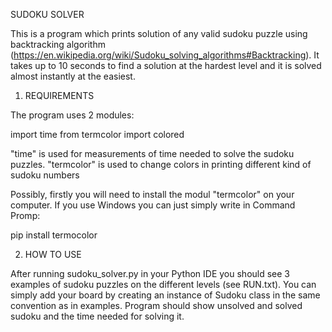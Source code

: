 SUDOKU SOLVER

This is a program which prints solution of any valid sudoku puzzle using backtracking algorithm (https://en.wikipedia.org/wiki/Sudoku_solving_algorithms#Backtracking).
It takes up to 10 seconds to find a solution at the hardest level and it is solved almost instantly at the easiest.


1. REQUIREMENTS

The program uses 2 modules:

import time
from termcolor import colored

"time" is used for measurements of time needed to solve the sudoku puzzles.
"termcolor" is used to change colors in printing different kind of sudoku numbers

Possibly, firstly you will need to install the modul "termcolor" on your computer. If you use Windows you can just simply write in Command Promp:

pip install termocolor

2. HOW TO USE

After running sudoku_solver.py in your Python IDE you should see 3 examples of sudoku puzzles on the different levels (see RUN.txt). You can simply add your board by creating an instance of Sudoku class in the same convention as in examples. Program should show unsolved and solved sudoku and the time needed for solving it. 

